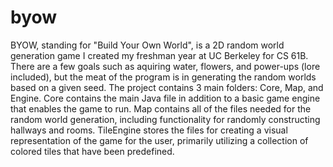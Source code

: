 # byow
BYOW, standing for "Build Your Own World", is a 2D random world generation game I created my freshman year at UC Berkeley for CS 61B.
There are a few goals such as aquiring water, flowers, and power-ups (lore included), but the meat of the program is in generating the 
random worlds based on a given seed. The project contains 3 main folders: Core, Map, and Engine. Core contains the main
Java file in addition to a basic game engine that enables the game to run. Map contains all of the files needed for the random 
world generation, including functionality for randomly constructing hallways and rooms. TileEngine stores the files for creating
a visual representation of the game for the user, primarily utilizing a collection of colored tiles that have been predefined.
